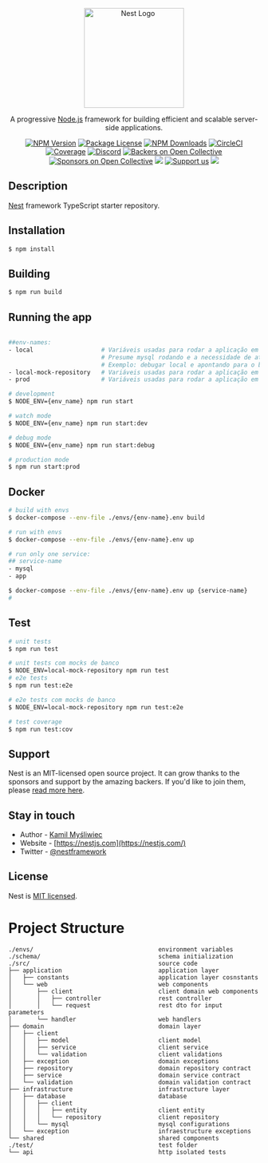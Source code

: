 <p align="center">
  <a href="http://nestjs.com/" target="blank"><img src="https://nestjs.com/img/logo-small.svg" width="200" alt="Nest Logo" /></a>
</p>

[circleci-image]: https://img.shields.io/circleci/build/github/nestjs/nest/master?token=abc123def456
[circleci-url]: https://circleci.com/gh/nestjs/nest

  <p align="center">A progressive <a href="http://nodejs.org" target="_blank">Node.js</a> framework for building efficient and scalable server-side applications.</p>
    <p align="center">
<a href="https://www.npmjs.com/~nestjscore" target="_blank"><img src="https://img.shields.io/npm/v/@nestjs/core.svg" alt="NPM Version" /></a>
<a href="https://www.npmjs.com/~nestjscore" target="_blank"><img src="https://img.shields.io/npm/l/@nestjs/core.svg" alt="Package License" /></a>
<a href="https://www.npmjs.com/~nestjscore" target="_blank"><img src="https://img.shields.io/npm/dm/@nestjs/common.svg" alt="NPM Downloads" /></a>
<a href="https://circleci.com/gh/nestjs/nest" target="_blank"><img src="https://img.shields.io/circleci/build/github/nestjs/nest/master" alt="CircleCI" /></a>
<a href="https://coveralls.io/github/nestjs/nest?branch=master" target="_blank"><img src="https://coveralls.io/repos/github/nestjs/nest/badge.svg?branch=master#9" alt="Coverage" /></a>
<a href="https://discord.gg/G7Qnnhy" target="_blank"><img src="https://img.shields.io/badge/discord-online-brightgreen.svg" alt="Discord"/></a>
<a href="https://opencollective.com/nest#backer" target="_blank"><img src="https://opencollective.com/nest/backers/badge.svg" alt="Backers on Open Collective" /></a>
<a href="https://opencollective.com/nest#sponsor" target="_blank"><img src="https://opencollective.com/nest/sponsors/badge.svg" alt="Sponsors on Open Collective" /></a>
  <a href="https://paypal.me/kamilmysliwiec" target="_blank"><img src="https://img.shields.io/badge/Donate-PayPal-ff3f59.svg"/></a>
    <a href="https://opencollective.com/nest#sponsor"  target="_blank"><img src="https://img.shields.io/badge/Support%20us-Open%20Collective-41B883.svg" alt="Support us"></a>
  <a href="https://twitter.com/nestframework" target="_blank"><img src="https://img.shields.io/twitter/follow/nestframework.svg?style=social&label=Follow"></a>
</p>
  <!--[![Backers on Open Collective](https://opencollective.com/nest/backers/badge.svg)](https://opencollective.com/nest#backer)
  [![Sponsors on Open Collective](https://opencollective.com/nest/sponsors/badge.svg)](https://opencollective.com/nest#sponsor)-->

## Description

[Nest](https://github.com/nestjs/nest) framework TypeScript starter repository.

## Installation

```bash
$ npm install
```

## Building

```bash
$ npm run build
```

## Running the app

```bash

##env-names:
- local                   # Variáveis usadas para rodar a aplicação em ambiente local, COM dependência de container mysql
                          # Presume mysql rodando e a necessidade de atachar a aplicação ao container para desenvolver/
                          # Exemplo: debugar local e apontando para o banco no container: NODE_ENV=local npm run start:debug
- local-mock-repository   # Variáveis usadas para rodar a aplicação em ambiente local, SEM dependência de container mysql
- prod                    # Variáveis usadas para rodar a aplicação em ambiente de produção

# development
$ NODE_ENV={env_name} npm run start

# watch mode
$ NODE_ENV={env_name} npm run start:dev

# debug mode
$ NODE_ENV={env_name} npm run start:debug

# production mode
$ npm run start:prod
```
## Docker

```bash
# build with envs
$ docker-compose --env-file ./envs/{env-name}.env build

# run with envs 
$ docker-compose --env-file ./envs/{env-name}.env up

# run only one service:
## service-name
- mysql
- app

$ docker-compose --env-file ./envs/{env-name}.env up {service-name}
# 
```
## Test

```bash
# unit tests
$ npm run test

# unit tests com mocks de banco
$ NODE_ENV=local-mock-repository npm run test
# e2e tests
$ npm run test:e2e

# e2e tests com mocks de banco
$ NODE_ENV=local-mock-repository npm run test:e2e

# test coverage
$ npm run test:cov
```

## Support

Nest is an MIT-licensed open source project. It can grow thanks to the sponsors and support by the amazing backers. If you'd like to join them, please [read more here](https://docs.nestjs.com/support).

## Stay in touch

- Author - [Kamil Myśliwiec](https://kamilmysliwiec.com)
- Website - [https://nestjs.com](https://nestjs.com/)
- Twitter - [@nestframework](https://twitter.com/nestframework)

## License

Nest is [MIT licensed](LICENSE).


# Project Structure
```
./envs/                                   environment variables
./schema/                                 schema initialization
./src/                                    source code
├── application                           application layer
│   ├── constants                         application layer cosnstants
│   └── web                               web components
│       ├── client                        client domain web components
│       │   ├── controller                rest controller
│       │   └── request                   rest dto for input parameters
│       └── handler                       web handlers
├── domain                                domain layer
│   ├── client
│   │   ├── model                         client model
│   │   ├── service                       client service
│   │   └── validation                    client validations
│   ├── exception                         domain exceptions
│   ├── repository                        domain repository contract
│   ├── service                           domain service contract
│   └── validation                        domain validation contract
├── infrastructure                        infrastructure layer
│   ├── database                          database
│   │   ├── client                        
│   │   │   ├── entity                    client entity
│   │   │   └── repository                client repository
│   │   └── mysql                         mysql configurations
│   └── exception                         infraestructure exceptions
└── shared                                shared components
./test/                                   test folder
└── api                                   http isolated tests
````